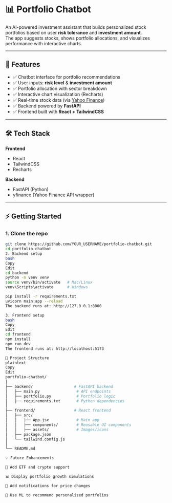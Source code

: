 # 📊 Portfolio Chatbot

An AI-powered investment assistant that builds personalized stock portfolios based on user **risk tolerance** and **investment amount**.  
The app suggests stocks, shows portfolio allocations, and visualizes performance with interactive charts.

---

## 🚀 Features

- ✅ Chatbot interface for portfolio recommendations  
- ✅ User inputs: **risk level** & **investment amount**  
- ✅ Portfolio allocation with sector breakdown  
- ✅ Interactive chart visualization (Recharts)  
- ✅ Real-time stock data (via [Yahoo Finance](https://pypi.org/project/yfinance/))  
- ✅ Backend powered by **FastAPI**  
- ✅ Frontend built with **React + TailwindCSS**  

---

## 🛠️ Tech Stack

**Frontend**  
- React  
- TailwindCSS  
- Recharts  

**Backend**  
- FastAPI (Python)  
- yfinance (Yahoo Finance API wrapper)  

---

## ⚡ Getting Started

### 1. Clone the repo
```bash
git clone https://github.com/YOUR_USERNAME/portfolio-chatbot.git
cd portfolio-chatbot
2. Backend setup
bash
Copy
Edit
cd backend
python -m venv venv
source venv/bin/activate   # Mac/Linux
venv\Scripts\activate      # Windows

pip install -r requirements.txt
uvicorn main:app --reload
The backend runs at: http://127.0.0.1:8000

3. Frontend setup
bash
Copy
Edit
cd frontend
npm install
npm run dev
The frontend runs at: http://localhost:5173

📂 Project Structure
plaintext
Copy
Edit
portfolio-chatbot/
│
├── backend/                  # FastAPI backend
│   ├── main.py                # API endpoints
│   ├── portfolio.py           # Portfolio logic
│   ├── requirements.txt       # Python dependencies
│
├── frontend/                 # React frontend
│   ├── src/
│   │   ├── App.jsx            # Main app
│   │   ├── components/        # Reusable UI components
│   │   ├── assets/            # Images/icons
│   ├── package.json
│   └── tailwind.config.js
│
└── README.md

💡 Future Enhancements

🤝 Add ETF and crypto support

📊 Display portfolio growth simulations

🔔 Add notifications for price changes

🧠 Use ML to recommend personalized portfolios


